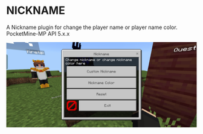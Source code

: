 # NICKNAME
A Nickname plugin for change the player name or player name color. PocketMine-MP API 5.x.x

<img src="Screenshot_2024-08-13-07-57-32-52_5c8300b655012b1930f2e0a7b81bf6a9.jpg"/>
